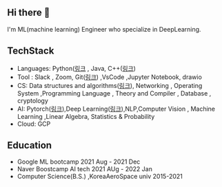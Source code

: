 ## Hi there 👋

I'm ML(machine learning) Engineer who specialize in DeepLearning.
## TechStack
+ Languages:	Python([링크](https://woongjoonchoi.github.io/categories/Python)  , Java, C++([링크](https://github.com/woongjoonchoi/Algorithm))
+ Tool : 		Slack , Zoom, Git([링크](https://woongjoonchoi.github.io/categories/CICD)) ,VsCode ,Jupyter Notebook, drawio
+ CS:		Data structures and algorithms([링크](https://github.com/woongjoonchoi/CodingTest/tree/main/geeksforgeeks)), Networking  , Operating   System ,Programming Language ,           Theory and Compiler , Database , cryptology
+ AI:		Pytorch([링크](https://woongjoonchoi.github.io/categories/Pytorch)),Deep Learning([링크](https://woongjoonchoi.github.io/categories/DLArchitecture)),NLP,Computer Vision , Machine Learning ,Linear Algebra, Statistics & Probability
+ Cloud:		GCP
## Education
* Google ML bootcamp 2021 Aug - 2021 Dec
* Naver Boostcamp AI tech 2021 AUg - 2022 Jan
* Computer Science(B.S.) ,KoreaAeroSpace univ   2015-2021

  

  

<!--
**woongjoonchoi/woongjoonchoi** is a ✨ _special_ ✨ repository because its `README.md` (this file) appears on your GitHub profile.

Here are some ideas to get you started:

- 🔭 I’m currently working on ...
- 🌱 I’m currently learning ...
- 👯 I’m looking to collaborate on ...
- 🤔 I’m looking for help with ...
- 💬 Ask me about ...
- 📫 How to reach me: ...
- 😄 Pronouns: ...
- ⚡ Fun fact: ...
-->
